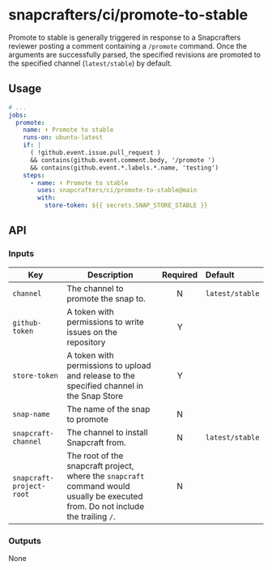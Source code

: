 # snapcrafters/ci/promote-to-stable

Promote to stable is generally triggered in response to a Snapcrafters reviewer posting a comment
containing a `/promote` command. Once the arguments are successfully parsed, the specified
revisions are promoted to the specified channel (`latest/stable`) by default.

## Usage

```yaml
# ...
jobs:
  promote:
    name: ⬆️ Promote to stable
    runs-on: ubuntu-latest
    if: |
      ( !github.event.issue.pull_request )
      && contains(github.event.comment.body, '/promote ')
      && contains(github.event.*.labels.*.name, 'testing')
    steps:
      - name: ⬆️ Promote to stable
        uses: snapcrafters/ci/promote-to-stable@main
        with:
          store-token: ${{ secrets.SNAP_STORE_STABLE }}
```

## API

### Inputs

| Key                      | Description                                                                                                                       | Required | Default         |
| ------------------------ | --------------------------------------------------------------------------------------------------------------------------------- | :------: | :-------------- |
| `channel`                | The channel to promote the snap to.                                                                                               |    N     | `latest/stable` |
| `github-token`           | A token with permissions to write issues on the repository                                                                        |    Y     |                 |
| `store-token`            | A token with permissions to upload and release to the specified channel in the Snap Store                                         |    Y     |                 |
| `snap-name`              | The name of the snap to promote                                                                                                   |    N     |                 |
| `snapcraft-channel`      | The channel to install Snapcraft from.                                                                                            |    N     | `latest/stable` |
| `snapcraft-project-root` | The root of the snapcraft project, where the `snapcraft` command would usually be executed from. Do not include the trailing `/`. |    N     |

### Outputs

None
